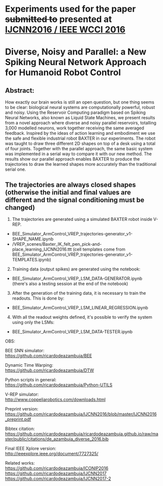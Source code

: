 # Experiments used for the paper ~~submitted to~~ presented at [IJCNN2016 / IEEE WCCI 2016](http://www.wcci2016.org/)
# Diverse, Noisy and Parallel: a New Spiking Neural Network Approach for Humanoid Robot Control

## Abstract:
How exactly our brain works is still an open question, but one thing seems to be clear: biological neural systems are computationally powerful, robust and noisy. Using the Reservoir Computing paradigm based on Spiking Neural Networks, also known as Liquid State Machines, we present results from a novel approach where diverse and noisy parallel reservoirs, totalling 3,000 modelled neurons, work together receiving the same averaged feedback. Inspired by the ideas of action learning and embodiment we use the safe and flexible industrial robot BAXTER in our experiments. The robot was taught to draw three different 2D shapes on top of a desk using a total of four joints. Together with the parallel approach, the same basic system was implemented in a serial way to compare it with our new method. The results show our parallel approach enables BAXTER to produce the trajectories to draw the learned shapes more accurately than the traditional serial one.

## The trajectories are always closed shapes (otherwise the initial and final values are different and the signal conditioning must be changed)

1) The trajectories are generated using a simulated BAXTER robot inside V-REP.
- BEE_Simulator_ArmControl_VREP_trajectories-generator_v1-SHAPE_NAME.ipynb
- /VREP_scenes/Baxter_IK_felt_pen_pick-and-place_learning_IJCNN2016.ttt
(cell templates come from BEE_Simulator_ArmControl_VREP_trajectories-generator_v1-TEMPLATES.ipynb)

2) Training data (output spikes) are generated using the notebook:
- BEE_Simulator_ArmControl_VREP_LSM_DATA-GENERATOR.ipynb
(there's also a testing session at the end of the notebook)

3) After the generation of the training data, it is necessary to train the readouts. This is done by:
- BEE_Simulator_ArmControl_VREP_LSM_LINEAR_REGRESSION.ipynb

4) With all the readout weights defined, it's possible to verify the system using only the LSMs:
- BEE_Simulator_ArmControl_VREP_LSM_DATA-TESTER.ipynb


OBS:  

BEE SNN simulator:  
https://github.com/ricardodeazambuja/BEE  

Dynamic Time Warping:  
https://github.com/ricardodeazambuja/DTW

Python scripts in general:  
https://github.com/ricardodeazambuja/Python-UTILS

V-REP simulator:  
http://www.coppeliarobotics.com/downloads.html  
  
  
Preprint version:  
https://github.com/ricardodeazambuja/IJCNN2016/blob/master/IJCNN2016_preprint.pdf

Bibtex citation:
https://github.com/ricardodeazambuja/ricardodeazambuja.github.io/raw/master/public/citations/de_azambuja_diverse_2016.bib

Final IEEE Xplore version:  
http://ieeexplore.ieee.org/document/7727325/

Related works:  
https://github.com/ricardodeazambuja/ICONIP2016  
https://github.com/ricardodeazambuja/IJCNN2017  
https://github.com/ricardodeazambuja/IJCNN2017-2  


